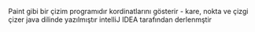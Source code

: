 Paint gibi bir çizim programıdır kordinatlarını gösterir - kare, nokta ve çizgi çizer java dilinde yazılmıştır intelliJ IDEA tarafından derlenmştir
